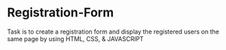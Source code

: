# Registration-Form
Task is to create a registration form and display the registered users on the same page by using HTML, CSS, &amp; JAVASCRIPT
